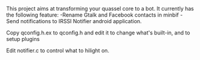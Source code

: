 This project aims at transforming your quassel core to a bot.
It currently has the following feature:
-Rename Gtalk and Facebook contacts in minbif
-Send notifications to IRSSI Notifier android application.

Copy qconfig.h.ex to qconfig.h and edit it to change what's built-in,
and to setup plugins

Edit notifier.c to control what to hilight on.
